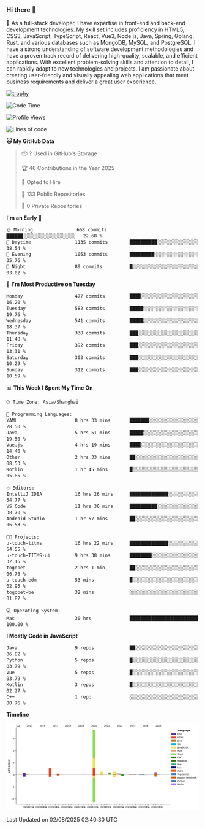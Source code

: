 ### Hi there 👋

🌱 As a full-stack developer, I have expertise in front-end and back-end development technologies. My skill set includes proficiency in HTML5, CSS3, JavaScript, TypeScript, React, Vue3, Node.js, Java, Spring, Golang, Rust, and various databases such as MongoDB, MySQL, and PostgreSQL. I have a strong understanding of software development methodologies and have a proven track record of delivering high-quality, scalable, and efficient applications. With excellent problem-solving skills and attention to detail, I can rapidly adapt to new technologies and projects. I am passionate about creating user-friendly and visually appealing web applications that meet business requirements and deliver a great user experience.

[![trophy](https://github-profile-trophy.vercel.app/?username=elton&rank=SECRET,SSS,SS,S,AAA,AA,A&theme=onedark&no-frame=true&margin-w=10)](https://github.com/ryo-ma/github-profile-trophy)

<!--START_SECTION:waka-->
![Code Time](http://img.shields.io/badge/Code%20Time-1%2C829%20hrs%2036%20mins-blue)

![Profile Views](http://img.shields.io/badge/Profile%20Views-0-blue)

![Lines of code](https://img.shields.io/badge/From%20Hello%20World%20I%27ve%20Written-5.8%20million%20lines%20of%20code-blue)

**🐱 My GitHub Data** 

> 📦 ? Used in GitHub's Storage 
 > 
> 🏆 46 Contributions in the Year 2025
 > 
> 💼 Opted to Hire
 > 
> 📜 133 Public Repositories 
 > 
> 🔑 0 Private Repositories 
 > 
**I'm an Early 🐤** 

```text
🌞 Morning                668 commits         ██████░░░░░░░░░░░░░░░░░░░   22.68 % 
🌆 Daytime                1135 commits        ██████████░░░░░░░░░░░░░░░   38.54 % 
🌃 Evening                1053 commits        █████████░░░░░░░░░░░░░░░░   35.76 % 
🌙 Night                  89 commits          █░░░░░░░░░░░░░░░░░░░░░░░░   03.02 % 
```
📅 **I'm Most Productive on Tuesday** 

```text
Monday                   477 commits         ████░░░░░░░░░░░░░░░░░░░░░   16.20 % 
Tuesday                  582 commits         █████░░░░░░░░░░░░░░░░░░░░   19.76 % 
Wednesday                541 commits         █████░░░░░░░░░░░░░░░░░░░░   18.37 % 
Thursday                 338 commits         ███░░░░░░░░░░░░░░░░░░░░░░   11.48 % 
Friday                   392 commits         ███░░░░░░░░░░░░░░░░░░░░░░   13.31 % 
Saturday                 303 commits         ███░░░░░░░░░░░░░░░░░░░░░░   10.29 % 
Sunday                   312 commits         ███░░░░░░░░░░░░░░░░░░░░░░   10.59 % 
```


📊 **This Week I Spent My Time On** 

```text
🕑︎ Time Zone: Asia/Shanghai

💬 Programming Languages: 
YAML                     8 hrs 33 mins       ███████░░░░░░░░░░░░░░░░░░   28.50 % 
Java                     5 hrs 51 mins       █████░░░░░░░░░░░░░░░░░░░░   19.50 % 
Vue.js                   4 hrs 19 mins       ████░░░░░░░░░░░░░░░░░░░░░   14.40 % 
Other                    2 hrs 33 mins       ██░░░░░░░░░░░░░░░░░░░░░░░   08.53 % 
Kotlin                   1 hr 45 mins        █░░░░░░░░░░░░░░░░░░░░░░░░   05.85 % 

🔥 Editors: 
IntelliJ IDEA            16 hrs 26 mins      ██████████████░░░░░░░░░░░   54.77 % 
VS Code                  11 hrs 36 mins      ██████████░░░░░░░░░░░░░░░   38.70 % 
Android Studio           1 hr 57 mins        ██░░░░░░░░░░░░░░░░░░░░░░░   06.53 % 

🐱‍💻 Projects: 
u-touch-titms            16 hrs 22 mins      ██████████████░░░░░░░░░░░   54.55 % 
u-touch-TITMS-ui         9 hrs 38 mins       ████████░░░░░░░░░░░░░░░░░   32.15 % 
togopet                  2 hrs 1 min         ██░░░░░░░░░░░░░░░░░░░░░░░   06.76 % 
u-touch-edm              53 mins             █░░░░░░░░░░░░░░░░░░░░░░░░   02.95 % 
togopet-be               32 mins             ░░░░░░░░░░░░░░░░░░░░░░░░░   01.82 % 

💻 Operating System: 
Mac                      30 hrs              █████████████████████████   100.00 % 
```

**I Mostly Code in JavaScript** 

```text
Java                     9 repos             ██░░░░░░░░░░░░░░░░░░░░░░░   06.82 % 
Python                   5 repos             █░░░░░░░░░░░░░░░░░░░░░░░░   03.79 % 
Vue                      5 repos             █░░░░░░░░░░░░░░░░░░░░░░░░   03.79 % 
Kotlin                   3 repos             █░░░░░░░░░░░░░░░░░░░░░░░░   02.27 % 
C++                      1 repo              ░░░░░░░░░░░░░░░░░░░░░░░░░   00.76 % 
```



**Timeline**

![Lines of Code chart](https://raw.githubusercontent.com/elton/elton/main/assets/bar_graph.png)


 Last Updated on 02/08/2025 02:40:30 UTC
<!--END_SECTION:waka-->

<!--
**elton/elton** is a ✨ _special_ ✨ repository because its `README.md` (this file) appears on your GitHub profile.

Here are some ideas to get you started:

- 🔭 I’m currently working on ...
- 🌱 I’m currently learning ...
- 👯 I’m looking to collaborate on ...
- 🤔 I’m looking for help with ...
- 💬 Ask me about ...
- 📫 How to reach me: ...
- 😄 Pronouns: ...
- ⚡ Fun fact: ...
-->
